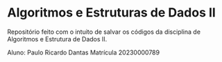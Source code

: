 # Algoritmos e Estruturas de Dados II
Repositório feito com o intuito de salvar os códigos da disciplina de Algoritmos e Estrutura de Dados II.

Aluno: Paulo Ricardo Dantas
Matrícula 20230000789
